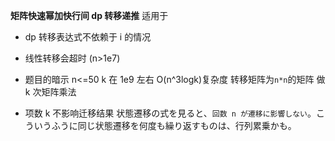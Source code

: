 **矩阵快速幂加快行间 dp 转移递推**
适用于

- dp 转移表达式不依赖于 i 的情况
- 线性转移会超时 (n>1e7)

- 题目的暗示
  n<=50 k 在 1e9 左右
  O(n^3logk)复杂度
  转移矩阵为`n*n`的矩阵 做 k 次矩阵乘法
- 项数 k 不影响迁移结果
  状態遷移の式を見ると、`回数 n が遷移に影響しない`。こういうふうに同じ状態遷移を何度も繰り返すものは、行列累乗かも。
